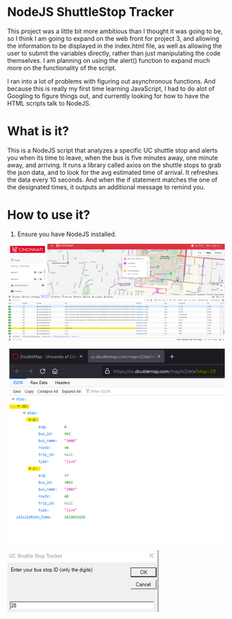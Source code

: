 # NodeJS ShuttleStop Tracker
This project was a little bit more ambitious than I thought it was going to be, so I think I am going to expand on the web front for project 3, 
and allowing the information to be displayed in the index.html file, as well as allowing the user to submit the variables directly, 
rather than just manipulating the code themselves. I am planning on using the alert() function to expand much more on the functionality of the script.

I ran into a lot of problems with figuring out asynchronous functions. And because this is really my first time learning JavaScript, I had to do alot of Googling to figure things out, and currently looking for how to have the HTML scripts talk to NodeJS.

# What is it?
This is a NodeJS script that analyzes a specific UC shuttle stop and alerts you when its time to leave, when the bus is five minutes away, one minute away, and arriving. 
It runs a library called axios on the shuttle stops to grab the json data, and to look for the avg estimated time of arrival. 
It refreshes the data every 10 seconds. And when the if statement matches the one of the designated times, 
it outputs an additional message to remind you.

# How to use it?

1. Ensure you have NodeJS installed.

![picture 1](../images/b477873de72de544036c64e4eef5c868ce29db63e44a5aef4d3de0d6a736c19c.png)  

![picture 2](../images/11a299442236b42bc8aa42d3b6057253b3235726f5eb602b272ef5ca76ffed74.png)  

![picture 3](../images/70c9e9abd0f4accd87d22f762d8adf97f2133fd01a6d7d353be6562e8913f4f4.png)  
